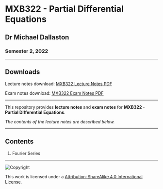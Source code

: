 # MXB322 - Partial Differential Equations

## Dr Michael Dallaston

### Semester 2, 2022

---

## Downloads

Lecture notes download: [MXB322 Lecture Notes PDF](https://www.github.com/Tarang74/MXB322/raw/main/MXB322%20Lecture%20Notes.pdf)

Exam notes download: [MXB322 Exam Notes PDF](https://www.github.com/Tarang74/MXB322/raw/main/MXB322%20Exam%20Notes.pdf)

---

This repository provides **lecture notes** and **exam notes** for **MXB322 - Partial Differential Equations**.

*The contents of the lecture notes are described below.*

---

## Contents

1. Fourier Series

---

![Copyright](https://licensebuttons.net/l/by-nc-sa/4.0/88x31.png)

This work is licensed under a [Attribution-ShareAlike 4.0 International License](http://creativecommons.org/licenses/by-nc-sa/4.0/).
